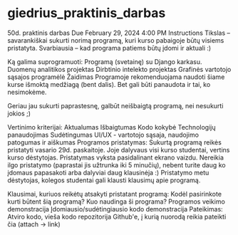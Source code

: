 # giedrius_praktinis_darbas

50d. praktinis darbas
Due February 29, 2024 4:00 PM
Instructions
Tikslas – savarankiškai sukurti norimą programą, kuri kurso pabaigoje būtų visiems pristatyta. Svarbiausia – kad programa patiems būtų įdomi ir aktuali :)

Ką galima suprogramuoti:
Programą (svetainę) su Django karkasu.
Duomenų analitikos projektas
Dirbtinio intelekto projektas
Grafinės vartotojo sąsajos programėlė
Žaidimas
Programoje rekomenduojama naudoti šiame kurse išmoktą medžiagą (bent dalis). Bet gali būti panaudota ir tai, ko nesimokėme.

Geriau jau sukurti paprastesnę, galbūt neišbaigtą programą, nei nesukurti jokios ;)

Vertinimo kriterijai:
Aktualumas
Išbaigtumas
Kodo kokybė
Technologijų panaudojimas
Sudėtingumas
UI/UX - vartotojo sąsaja, naudojimo patogumas ir aiškumas
Programos pristatymas:
Sukurtą programą reikės pristatyti vasario 29d. paskaitoje. Joje dalyvaus visi kurso studentai, vertins kurso dėstytojas. Pristatymas vyksta pasidalinant ekrano vaizdu. Nereikia ilgo pristatymo (paprastai jis užtrunka iki 5 minučių), nebent turite daug ko įdomaus papasakoti arba dalyviai daug klausinėja :) Pristatymo metu dėstytojas, kolegos studentai gali klausti klausimų apie programą.

Klausimai, kuriuos reikėtų atsakyti pristatant programą:
Kodėl pasirinkote kurti būtent šią programą?
Kuo naudinga ši programa?
Programos veikimo demonstracija
Įdomiausio/sudėtingiausio kodo demonstracija
Pateikimas:
Atviro kodo, vieša kodo repozitorija Github'e, į kurią nuorodą reikia pateikti čia (attach -> link)